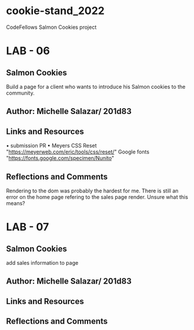 # cookie-stand_2022
CodeFellows Salmon Cookies project

# LAB - 06
## Salmon Cookies
Build a page for a client who wants to introduce his Salmon cookies to the community.

## Author: Michelle Salazar/ 201d83

## Links and Resources
• submission PR
• Meyers CSS Reset "https://meyerweb.com/eric/tools/css/reset/"
Google fonts "https://fonts.google.com/specimen/Nunito"

## Reflections and Comments
Rendering to the dom was probably the hardest for me. There is still an error on the home page refering to the sales page render. Unsure what this means?

# LAB - 07
## Salmon Cookies
add sales information to page

## Author: Michelle Salazar/ 201d83

## Links and Resources


## Reflections and Comments